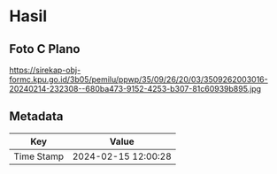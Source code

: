# Hasil

## Foto C Plano

https://sirekap-obj-formc.kpu.go.id/3b05/pemilu/ppwp/35/09/26/20/03/3509262003016-20240214-232308--680ba473-9152-4253-b307-81c60939b895.jpg


## Metadata

| Key        | Value               |
| ---------- | ------------------- |
| Time Stamp | 2024-02-15 12:00:28 |



